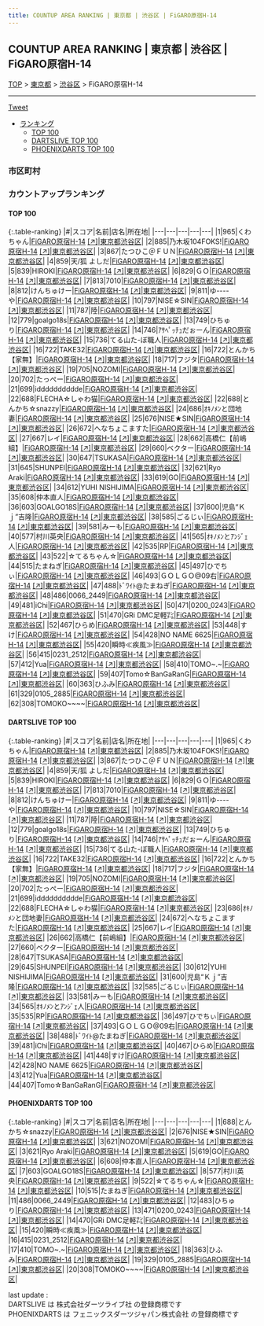 ```yaml
---
title: COUNTUP AREA RANKING | 東京都 | 渋谷区 | FiGARO原宿H-14
---
```

## COUNTUP AREA RANKING | 東京都 | 渋谷区 | FiGARO原宿H-14

[TOP](/darts/rank/) > [東京都](/darts/rank/東京都/) > [渋谷区](/darts/rank/東京都/渋谷区/) > FiGARO原宿H-14

___

<a href="https://twitter.com/share?ref_src=twsrc%5Etfw" data-text="COUNTUP AREA RANKING | 東京都渋谷区FiGARO原宿H-14" class="twitter-share-button" data-hashtags="DARTSLIVE,PHOENIXDARTS,darts,ダーツ" data-show-count="false">Tweet</a>

* [ランキング](#カウントアップランキング)
    * [TOP 100](#top-100)
    * [DARTSLIVE TOP 100](#dartslive-top-100)
    * [PHOENIXDARTS TOP 100](#phoenixdarts-top-100)

### 市区町村

<ul>

</ul>

### カウントアップランキング

#### TOP 100



{:.table-ranking}
|#|スコア|名前|店名|所在地|
|---|---|---|---|---|
|1|965|<span class="rank-name-dl">くわちゃん</span>|<a href="/darts/rank/shops/7b7c4f6a88a58c7e0d9b047a20a7ba1e.html">FiGARO原宿H-14</a> <a href="https://search.dartslive.com/jp/shop/7b7c4f6a88a58c7e0d9b047a20a7ba1e">[↗]</a>|<a href="/darts/rank/東京都/渋谷区">東京都渋谷区</a>|
|2|885|<span class="rank-name-dl">乃木坂104FOKS!</span>|<a href="/darts/rank/shops/7b7c4f6a88a58c7e0d9b047a20a7ba1e.html">FiGARO原宿H-14</a> <a href="https://search.dartslive.com/jp/shop/7b7c4f6a88a58c7e0d9b047a20a7ba1e">[↗]</a>|<a href="/darts/rank/東京都/渋谷区">東京都渋谷区</a>|
|3|867|<span class="rank-name-dl">たつひこ＠ＦＵＮ</span>|<a href="/darts/rank/shops/7b7c4f6a88a58c7e0d9b047a20a7ba1e.html">FiGARO原宿H-14</a> <a href="https://search.dartslive.com/jp/shop/7b7c4f6a88a58c7e0d9b047a20a7ba1e">[↗]</a>|<a href="/darts/rank/東京都/渋谷区">東京都渋谷区</a>|
|4|859|<span class="rank-name-dl">天/狐 よしだ</span>|<a href="/darts/rank/shops/7b7c4f6a88a58c7e0d9b047a20a7ba1e.html">FiGARO原宿H-14</a> <a href="https://search.dartslive.com/jp/shop/7b7c4f6a88a58c7e0d9b047a20a7ba1e">[↗]</a>|<a href="/darts/rank/東京都/渋谷区">東京都渋谷区</a>|
|5|839|<span class="rank-name-dl">HIROKI</span>|<a href="/darts/rank/shops/7b7c4f6a88a58c7e0d9b047a20a7ba1e.html">FiGARO原宿H-14</a> <a href="https://search.dartslive.com/jp/shop/7b7c4f6a88a58c7e0d9b047a20a7ba1e">[↗]</a>|<a href="/darts/rank/東京都/渋谷区">東京都渋谷区</a>|
|6|829|<span class="rank-name-dl">ＧＯ</span>|<a href="/darts/rank/shops/7b7c4f6a88a58c7e0d9b047a20a7ba1e.html">FiGARO原宿H-14</a> <a href="https://search.dartslive.com/jp/shop/7b7c4f6a88a58c7e0d9b047a20a7ba1e">[↗]</a>|<a href="/darts/rank/東京都/渋谷区">東京都渋谷区</a>|
|7|813|<span class="rank-name-dl">7010</span>|<a href="/darts/rank/shops/7b7c4f6a88a58c7e0d9b047a20a7ba1e.html">FiGARO原宿H-14</a> <a href="https://search.dartslive.com/jp/shop/7b7c4f6a88a58c7e0d9b047a20a7ba1e">[↗]</a>|<a href="/darts/rank/東京都/渋谷区">東京都渋谷区</a>|
|8|812|<span class="rank-name-dl">けんちゅけー</span>|<a href="/darts/rank/shops/7b7c4f6a88a58c7e0d9b047a20a7ba1e.html">FiGARO原宿H-14</a> <a href="https://search.dartslive.com/jp/shop/7b7c4f6a88a58c7e0d9b047a20a7ba1e">[↗]</a>|<a href="/darts/rank/東京都/渋谷区">東京都渋谷区</a>|
|9|811|<span class="rank-name-dl">ゆ----や</span>|<a href="/darts/rank/shops/7b7c4f6a88a58c7e0d9b047a20a7ba1e.html">FiGARO原宿H-14</a> <a href="https://search.dartslive.com/jp/shop/7b7c4f6a88a58c7e0d9b047a20a7ba1e">[↗]</a>|<a href="/darts/rank/東京都/渋谷区">東京都渋谷区</a>|
|10|797|<span class="rank-name-dl">NISE☆SIN</span>|<a href="/darts/rank/shops/7b7c4f6a88a58c7e0d9b047a20a7ba1e.html">FiGARO原宿H-14</a> <a href="https://search.dartslive.com/jp/shop/7b7c4f6a88a58c7e0d9b047a20a7ba1e">[↗]</a>|<a href="/darts/rank/東京都/渋谷区">東京都渋谷区</a>|
|11|787|<span class="rank-name-dl">陸</span>|<a href="/darts/rank/shops/7b7c4f6a88a58c7e0d9b047a20a7ba1e.html">FiGARO原宿H-14</a> <a href="https://search.dartslive.com/jp/shop/7b7c4f6a88a58c7e0d9b047a20a7ba1e">[↗]</a>|<a href="/darts/rank/東京都/渋谷区">東京都渋谷区</a>|
|12|779|<span class="rank-name-dl">goalgo18s</span>|<a href="/darts/rank/shops/7b7c4f6a88a58c7e0d9b047a20a7ba1e.html">FiGARO原宿H-14</a> <a href="https://search.dartslive.com/jp/shop/7b7c4f6a88a58c7e0d9b047a20a7ba1e">[↗]</a>|<a href="/darts/rank/東京都/渋谷区">東京都渋谷区</a>|
|13|749|<span class="rank-name-dl">ひちゅり</span>|<a href="/darts/rank/shops/7b7c4f6a88a58c7e0d9b047a20a7ba1e.html">FiGARO原宿H-14</a> <a href="https://search.dartslive.com/jp/shop/7b7c4f6a88a58c7e0d9b047a20a7ba1e">[↗]</a>|<a href="/darts/rank/東京都/渋谷区">東京都渋谷区</a>|
|14|746|<span class="rank-name-dl">ｱｻﾍﾟｯﾁｭだぉーん</span>|<a href="/darts/rank/shops/7b7c4f6a88a58c7e0d9b047a20a7ba1e.html">FiGARO原宿H-14</a> <a href="https://search.dartslive.com/jp/shop/7b7c4f6a88a58c7e0d9b047a20a7ba1e">[↗]</a>|<a href="/darts/rank/東京都/渋谷区">東京都渋谷区</a>|
|15|736|<span class="rank-name-dl">てる山た-ぼ職人</span>|<a href="/darts/rank/shops/7b7c4f6a88a58c7e0d9b047a20a7ba1e.html">FiGARO原宿H-14</a> <a href="https://search.dartslive.com/jp/shop/7b7c4f6a88a58c7e0d9b047a20a7ba1e">[↗]</a>|<a href="/darts/rank/東京都/渋谷区">東京都渋谷区</a>|
|16|722|<span class="rank-name-dl">TAKE32</span>|<a href="/darts/rank/shops/7b7c4f6a88a58c7e0d9b047a20a7ba1e.html">FiGARO原宿H-14</a> <a href="https://search.dartslive.com/jp/shop/7b7c4f6a88a58c7e0d9b047a20a7ba1e">[↗]</a>|<a href="/darts/rank/東京都/渋谷区">東京都渋谷区</a>|
|16|722|<span class="rank-name-dl">とんかち【家無】</span>|<a href="/darts/rank/shops/7b7c4f6a88a58c7e0d9b047a20a7ba1e.html">FiGARO原宿H-14</a> <a href="https://search.dartslive.com/jp/shop/7b7c4f6a88a58c7e0d9b047a20a7ba1e">[↗]</a>|<a href="/darts/rank/東京都/渋谷区">東京都渋谷区</a>|
|18|717|<span class="rank-name-dl">フジタ</span>|<a href="/darts/rank/shops/7b7c4f6a88a58c7e0d9b047a20a7ba1e.html">FiGARO原宿H-14</a> <a href="https://search.dartslive.com/jp/shop/7b7c4f6a88a58c7e0d9b047a20a7ba1e">[↗]</a>|<a href="/darts/rank/東京都/渋谷区">東京都渋谷区</a>|
|19|705|<span class="rank-name-dl">NOZOMI</span>|<a href="/darts/rank/shops/7b7c4f6a88a58c7e0d9b047a20a7ba1e.html">FiGARO原宿H-14</a> <a href="https://search.dartslive.com/jp/shop/7b7c4f6a88a58c7e0d9b047a20a7ba1e">[↗]</a>|<a href="/darts/rank/東京都/渋谷区">東京都渋谷区</a>|
|20|702|<span class="rank-name-dl">たっぺー</span>|<a href="/darts/rank/shops/7b7c4f6a88a58c7e0d9b047a20a7ba1e.html">FiGARO原宿H-14</a> <a href="https://search.dartslive.com/jp/shop/7b7c4f6a88a58c7e0d9b047a20a7ba1e">[↗]</a>|<a href="/darts/rank/東京都/渋谷区">東京都渋谷区</a>|
|21|699|<span class="rank-name-dl">idddddddddde</span>|<a href="/darts/rank/shops/7b7c4f6a88a58c7e0d9b047a20a7ba1e.html">FiGARO原宿H-14</a> <a href="https://search.dartslive.com/jp/shop/7b7c4f6a88a58c7e0d9b047a20a7ba1e">[↗]</a>|<a href="/darts/rank/東京都/渋谷区">東京都渋谷区</a>|
|22|688|<span class="rank-name-dl">FLECHA☆しゃわ猫</span>|<a href="/darts/rank/shops/7b7c4f6a88a58c7e0d9b047a20a7ba1e.html">FiGARO原宿H-14</a> <a href="https://search.dartslive.com/jp/shop/7b7c4f6a88a58c7e0d9b047a20a7ba1e">[↗]</a>|<a href="/darts/rank/東京都/渋谷区">東京都渋谷区</a>|
|22|688|<span class="rank-name-pd">とんかち☆snazzy</span>|<a href="/darts/rank/shops/59173.html">FiGARO原宿H-14</a> <a href="https://vs.phoenixdarts.com/jp/shop/shopDetailInfo/s_59173?s_seq=59173">[↗]</a>|<a href="/darts/rank/東京都/渋谷区">東京都渋谷区</a>|
|24|686|<span class="rank-name-dl">ｵｷﾉﾒﾝと団地妻</span>|<a href="/darts/rank/shops/7b7c4f6a88a58c7e0d9b047a20a7ba1e.html">FiGARO原宿H-14</a> <a href="https://search.dartslive.com/jp/shop/7b7c4f6a88a58c7e0d9b047a20a7ba1e">[↗]</a>|<a href="/darts/rank/東京都/渋谷区">東京都渋谷区</a>|
|25|676|<span class="rank-name-pd">NISE★SIN</span>|<a href="/darts/rank/shops/59173.html">FiGARO原宿H-14</a> <a href="https://vs.phoenixdarts.com/jp/shop/shopDetailInfo/s_59173?s_seq=59173">[↗]</a>|<a href="/darts/rank/東京都/渋谷区">東京都渋谷区</a>|
|26|672|<span class="rank-name-dl">へなちょこますた</span>|<a href="/darts/rank/shops/7b7c4f6a88a58c7e0d9b047a20a7ba1e.html">FiGARO原宿H-14</a> <a href="https://search.dartslive.com/jp/shop/7b7c4f6a88a58c7e0d9b047a20a7ba1e">[↗]</a>|<a href="/darts/rank/東京都/渋谷区">東京都渋谷区</a>|
|27|667|<span class="rank-name-dl">レイ</span>|<a href="/darts/rank/shops/7b7c4f6a88a58c7e0d9b047a20a7ba1e.html">FiGARO原宿H-14</a> <a href="https://search.dartslive.com/jp/shop/7b7c4f6a88a58c7e0d9b047a20a7ba1e">[↗]</a>|<a href="/darts/rank/東京都/渋谷区">東京都渋谷区</a>|
|28|662|<span class="rank-name-dl">高橋仁【前嶋組】</span>|<a href="/darts/rank/shops/7b7c4f6a88a58c7e0d9b047a20a7ba1e.html">FiGARO原宿H-14</a> <a href="https://search.dartslive.com/jp/shop/7b7c4f6a88a58c7e0d9b047a20a7ba1e">[↗]</a>|<a href="/darts/rank/東京都/渋谷区">東京都渋谷区</a>|
|29|660|<span class="rank-name-dl">ベクター</span>|<a href="/darts/rank/shops/7b7c4f6a88a58c7e0d9b047a20a7ba1e.html">FiGARO原宿H-14</a> <a href="https://search.dartslive.com/jp/shop/7b7c4f6a88a58c7e0d9b047a20a7ba1e">[↗]</a>|<a href="/darts/rank/東京都/渋谷区">東京都渋谷区</a>|
|30|647|<span class="rank-name-dl">TSUKASA</span>|<a href="/darts/rank/shops/7b7c4f6a88a58c7e0d9b047a20a7ba1e.html">FiGARO原宿H-14</a> <a href="https://search.dartslive.com/jp/shop/7b7c4f6a88a58c7e0d9b047a20a7ba1e">[↗]</a>|<a href="/darts/rank/東京都/渋谷区">東京都渋谷区</a>|
|31|645|<span class="rank-name-dl">SHUNPEI</span>|<a href="/darts/rank/shops/7b7c4f6a88a58c7e0d9b047a20a7ba1e.html">FiGARO原宿H-14</a> <a href="https://search.dartslive.com/jp/shop/7b7c4f6a88a58c7e0d9b047a20a7ba1e">[↗]</a>|<a href="/darts/rank/東京都/渋谷区">東京都渋谷区</a>|
|32|621|<span class="rank-name-pd">Ryo Araki</span>|<a href="/darts/rank/shops/59173.html">FiGARO原宿H-14</a> <a href="https://vs.phoenixdarts.com/jp/shop/shopDetailInfo/s_59173?s_seq=59173">[↗]</a>|<a href="/darts/rank/東京都/渋谷区">東京都渋谷区</a>|
|33|619|<span class="rank-name-pd">GO</span>|<a href="/darts/rank/shops/59173.html">FiGARO原宿H-14</a> <a href="https://vs.phoenixdarts.com/jp/shop/shopDetailInfo/s_59173?s_seq=59173">[↗]</a>|<a href="/darts/rank/東京都/渋谷区">東京都渋谷区</a>|
|34|612|<span class="rank-name-dl">YUHI NISHIJIMA</span>|<a href="/darts/rank/shops/7b7c4f6a88a58c7e0d9b047a20a7ba1e.html">FiGARO原宿H-14</a> <a href="https://search.dartslive.com/jp/shop/7b7c4f6a88a58c7e0d9b047a20a7ba1e">[↗]</a>|<a href="/darts/rank/東京都/渋谷区">東京都渋谷区</a>|
|35|608|<span class="rank-name-pd">仲本直人</span>|<a href="/darts/rank/shops/59173.html">FiGARO原宿H-14</a> <a href="https://vs.phoenixdarts.com/jp/shop/shopDetailInfo/s_59173?s_seq=59173">[↗]</a>|<a href="/darts/rank/東京都/渋谷区">東京都渋谷区</a>|
|36|603|<span class="rank-name-pd">GOALGO18S</span>|<a href="/darts/rank/shops/59173.html">FiGARO原宿H-14</a> <a href="https://vs.phoenixdarts.com/jp/shop/shopDetailInfo/s_59173?s_seq=59173">[↗]</a>|<a href="/darts/rank/東京都/渋谷区">東京都渋谷区</a>|
|37|600|<span class="rank-name-dl">児島“Ｋｊ”吉隆</span>|<a href="/darts/rank/shops/7b7c4f6a88a58c7e0d9b047a20a7ba1e.html">FiGARO原宿H-14</a> <a href="https://search.dartslive.com/jp/shop/7b7c4f6a88a58c7e0d9b047a20a7ba1e">[↗]</a>|<a href="/darts/rank/東京都/渋谷区">東京都渋谷区</a>|
|38|585|<span class="rank-name-dl">ごるじぃ</span>|<a href="/darts/rank/shops/7b7c4f6a88a58c7e0d9b047a20a7ba1e.html">FiGARO原宿H-14</a> <a href="https://search.dartslive.com/jp/shop/7b7c4f6a88a58c7e0d9b047a20a7ba1e">[↗]</a>|<a href="/darts/rank/東京都/渋谷区">東京都渋谷区</a>|
|39|581|<span class="rank-name-dl">みーも</span>|<a href="/darts/rank/shops/7b7c4f6a88a58c7e0d9b047a20a7ba1e.html">FiGARO原宿H-14</a> <a href="https://search.dartslive.com/jp/shop/7b7c4f6a88a58c7e0d9b047a20a7ba1e">[↗]</a>|<a href="/darts/rank/東京都/渋谷区">東京都渋谷区</a>|
|40|577|<span class="rank-name-pd">村川英央</span>|<a href="/darts/rank/shops/59173.html">FiGARO原宿H-14</a> <a href="https://vs.phoenixdarts.com/jp/shop/shopDetailInfo/s_59173?s_seq=59173">[↗]</a>|<a href="/darts/rank/東京都/渋谷区">東京都渋谷区</a>|
|41|565|<span class="rank-name-dl">ｵｷﾉﾒﾝとｱﾝｼﾞｪ人</span>|<a href="/darts/rank/shops/7b7c4f6a88a58c7e0d9b047a20a7ba1e.html">FiGARO原宿H-14</a> <a href="https://search.dartslive.com/jp/shop/7b7c4f6a88a58c7e0d9b047a20a7ba1e">[↗]</a>|<a href="/darts/rank/東京都/渋谷区">東京都渋谷区</a>|
|42|535|<span class="rank-name-dl">RP</span>|<a href="/darts/rank/shops/7b7c4f6a88a58c7e0d9b047a20a7ba1e.html">FiGARO原宿H-14</a> <a href="https://search.dartslive.com/jp/shop/7b7c4f6a88a58c7e0d9b047a20a7ba1e">[↗]</a>|<a href="/darts/rank/東京都/渋谷区">東京都渋谷区</a>|
|43|522|<span class="rank-name-pd">☆てるちゃん☆</span>|<a href="/darts/rank/shops/59173.html">FiGARO原宿H-14</a> <a href="https://vs.phoenixdarts.com/jp/shop/shopDetailInfo/s_59173?s_seq=59173">[↗]</a>|<a href="/darts/rank/東京都/渋谷区">東京都渋谷区</a>|
|44|515|<span class="rank-name-pd">たまねぎ</span>|<a href="/darts/rank/shops/59173.html">FiGARO原宿H-14</a> <a href="https://vs.phoenixdarts.com/jp/shop/shopDetailInfo/s_59173?s_seq=59173">[↗]</a>|<a href="/darts/rank/東京都/渋谷区">東京都渋谷区</a>|
|45|497|<span class="rank-name-dl">ひでちぃ</span>|<a href="/darts/rank/shops/7b7c4f6a88a58c7e0d9b047a20a7ba1e.html">FiGARO原宿H-14</a> <a href="https://search.dartslive.com/jp/shop/7b7c4f6a88a58c7e0d9b047a20a7ba1e">[↗]</a>|<a href="/darts/rank/東京都/渋谷区">東京都渋谷区</a>|
|46|493|<span class="rank-name-dl">ＧＯＬＧＯ@09右</span>|<a href="/darts/rank/shops/7b7c4f6a88a58c7e0d9b047a20a7ba1e.html">FiGARO原宿H-14</a> <a href="https://search.dartslive.com/jp/shop/7b7c4f6a88a58c7e0d9b047a20a7ba1e">[↗]</a>|<a href="/darts/rank/東京都/渋谷区">東京都渋谷区</a>|
|47|488|<span class="rank-name-dl">ﾄﾞﾜｲﾄ@たまねぎ</span>|<a href="/darts/rank/shops/7b7c4f6a88a58c7e0d9b047a20a7ba1e.html">FiGARO原宿H-14</a> <a href="https://search.dartslive.com/jp/shop/7b7c4f6a88a58c7e0d9b047a20a7ba1e">[↗]</a>|<a href="/darts/rank/東京都/渋谷区">東京都渋谷区</a>|
|48|486|<span class="rank-name-pd">0066_2449</span>|<a href="/darts/rank/shops/59173.html">FiGARO原宿H-14</a> <a href="https://vs.phoenixdarts.com/jp/shop/shopDetailInfo/s_59173?s_seq=59173">[↗]</a>|<a href="/darts/rank/東京都/渋谷区">東京都渋谷区</a>|
|49|481|<span class="rank-name-dl">iChi</span>|<a href="/darts/rank/shops/7b7c4f6a88a58c7e0d9b047a20a7ba1e.html">FiGARO原宿H-14</a> <a href="https://search.dartslive.com/jp/shop/7b7c4f6a88a58c7e0d9b047a20a7ba1e">[↗]</a>|<a href="/darts/rank/東京都/渋谷区">東京都渋谷区</a>|
|50|471|<span class="rank-name-pd">0200_0243</span>|<a href="/darts/rank/shops/59173.html">FiGARO原宿H-14</a> <a href="https://vs.phoenixdarts.com/jp/shop/shopDetailInfo/s_59173?s_seq=59173">[↗]</a>|<a href="/darts/rank/東京都/渋谷区">東京都渋谷区</a>|
|51|470|<span class="rank-name-pd">GRi DMC足軽㌠</span>|<a href="/darts/rank/shops/59173.html">FiGARO原宿H-14</a> <a href="https://vs.phoenixdarts.com/jp/shop/shopDetailInfo/s_59173?s_seq=59173">[↗]</a>|<a href="/darts/rank/東京都/渋谷区">東京都渋谷区</a>|
|52|467|<span class="rank-name-dl">ひらめ</span>|<a href="/darts/rank/shops/7b7c4f6a88a58c7e0d9b047a20a7ba1e.html">FiGARO原宿H-14</a> <a href="https://search.dartslive.com/jp/shop/7b7c4f6a88a58c7e0d9b047a20a7ba1e">[↗]</a>|<a href="/darts/rank/東京都/渋谷区">東京都渋谷区</a>|
|53|448|<span class="rank-name-dl">すけ</span>|<a href="/darts/rank/shops/7b7c4f6a88a58c7e0d9b047a20a7ba1e.html">FiGARO原宿H-14</a> <a href="https://search.dartslive.com/jp/shop/7b7c4f6a88a58c7e0d9b047a20a7ba1e">[↗]</a>|<a href="/darts/rank/東京都/渋谷区">東京都渋谷区</a>|
|54|428|<span class="rank-name-dl">NO NAME 6625</span>|<a href="/darts/rank/shops/7b7c4f6a88a58c7e0d9b047a20a7ba1e.html">FiGARO原宿H-14</a> <a href="https://search.dartslive.com/jp/shop/7b7c4f6a88a58c7e0d9b047a20a7ba1e">[↗]</a>|<a href="/darts/rank/東京都/渋谷区">東京都渋谷区</a>|
|55|420|<span class="rank-name-pd">瞬時≪疾風≫</span>|<a href="/darts/rank/shops/59173.html">FiGARO原宿H-14</a> <a href="https://vs.phoenixdarts.com/jp/shop/shopDetailInfo/s_59173?s_seq=59173">[↗]</a>|<a href="/darts/rank/東京都/渋谷区">東京都渋谷区</a>|
|56|415|<span class="rank-name-pd">0231_2512</span>|<a href="/darts/rank/shops/59173.html">FiGARO原宿H-14</a> <a href="https://vs.phoenixdarts.com/jp/shop/shopDetailInfo/s_59173?s_seq=59173">[↗]</a>|<a href="/darts/rank/東京都/渋谷区">東京都渋谷区</a>|
|57|412|<span class="rank-name-dl">Yua</span>|<a href="/darts/rank/shops/7b7c4f6a88a58c7e0d9b047a20a7ba1e.html">FiGARO原宿H-14</a> <a href="https://search.dartslive.com/jp/shop/7b7c4f6a88a58c7e0d9b047a20a7ba1e">[↗]</a>|<a href="/darts/rank/東京都/渋谷区">東京都渋谷区</a>|
|58|410|<span class="rank-name-pd">TOMO~.~</span>|<a href="/darts/rank/shops/59173.html">FiGARO原宿H-14</a> <a href="https://vs.phoenixdarts.com/jp/shop/shopDetailInfo/s_59173?s_seq=59173">[↗]</a>|<a href="/darts/rank/東京都/渋谷区">東京都渋谷区</a>|
|59|407|<span class="rank-name-dl">Tomo☆BanGaRanG</span>|<a href="/darts/rank/shops/7b7c4f6a88a58c7e0d9b047a20a7ba1e.html">FiGARO原宿H-14</a> <a href="https://search.dartslive.com/jp/shop/7b7c4f6a88a58c7e0d9b047a20a7ba1e">[↗]</a>|<a href="/darts/rank/東京都/渋谷区">東京都渋谷区</a>|
|60|363|<span class="rank-name-pd">ひふみ</span>|<a href="/darts/rank/shops/59173.html">FiGARO原宿H-14</a> <a href="https://vs.phoenixdarts.com/jp/shop/shopDetailInfo/s_59173?s_seq=59173">[↗]</a>|<a href="/darts/rank/東京都/渋谷区">東京都渋谷区</a>|
|61|329|<span class="rank-name-pd">0105_2885</span>|<a href="/darts/rank/shops/59173.html">FiGARO原宿H-14</a> <a href="https://vs.phoenixdarts.com/jp/shop/shopDetailInfo/s_59173?s_seq=59173">[↗]</a>|<a href="/darts/rank/東京都/渋谷区">東京都渋谷区</a>|
|62|308|<span class="rank-name-pd">TOMOKO~~~~</span>|<a href="/darts/rank/shops/59173.html">FiGARO原宿H-14</a> <a href="https://vs.phoenixdarts.com/jp/shop/shopDetailInfo/s_59173?s_seq=59173">[↗]</a>|<a href="/darts/rank/東京都/渋谷区">東京都渋谷区</a>|


#### DARTSLIVE TOP 100



{:.table-ranking}
|#|スコア|名前|店名|所在地|
|---|---|---|---|---|
|1|965|<span class="rank-name-dl">くわちゃん</span>|<a href="/darts/rank/shops/7b7c4f6a88a58c7e0d9b047a20a7ba1e.html">FiGARO原宿H-14</a> <a href="https://search.dartslive.com/jp/shop/7b7c4f6a88a58c7e0d9b047a20a7ba1e">[↗]</a>|<a href="/darts/rank/東京都/渋谷区">東京都渋谷区</a>|
|2|885|<span class="rank-name-dl">乃木坂104FOKS!</span>|<a href="/darts/rank/shops/7b7c4f6a88a58c7e0d9b047a20a7ba1e.html">FiGARO原宿H-14</a> <a href="https://search.dartslive.com/jp/shop/7b7c4f6a88a58c7e0d9b047a20a7ba1e">[↗]</a>|<a href="/darts/rank/東京都/渋谷区">東京都渋谷区</a>|
|3|867|<span class="rank-name-dl">たつひこ＠ＦＵＮ</span>|<a href="/darts/rank/shops/7b7c4f6a88a58c7e0d9b047a20a7ba1e.html">FiGARO原宿H-14</a> <a href="https://search.dartslive.com/jp/shop/7b7c4f6a88a58c7e0d9b047a20a7ba1e">[↗]</a>|<a href="/darts/rank/東京都/渋谷区">東京都渋谷区</a>|
|4|859|<span class="rank-name-dl">天/狐 よしだ</span>|<a href="/darts/rank/shops/7b7c4f6a88a58c7e0d9b047a20a7ba1e.html">FiGARO原宿H-14</a> <a href="https://search.dartslive.com/jp/shop/7b7c4f6a88a58c7e0d9b047a20a7ba1e">[↗]</a>|<a href="/darts/rank/東京都/渋谷区">東京都渋谷区</a>|
|5|839|<span class="rank-name-dl">HIROKI</span>|<a href="/darts/rank/shops/7b7c4f6a88a58c7e0d9b047a20a7ba1e.html">FiGARO原宿H-14</a> <a href="https://search.dartslive.com/jp/shop/7b7c4f6a88a58c7e0d9b047a20a7ba1e">[↗]</a>|<a href="/darts/rank/東京都/渋谷区">東京都渋谷区</a>|
|6|829|<span class="rank-name-dl">ＧＯ</span>|<a href="/darts/rank/shops/7b7c4f6a88a58c7e0d9b047a20a7ba1e.html">FiGARO原宿H-14</a> <a href="https://search.dartslive.com/jp/shop/7b7c4f6a88a58c7e0d9b047a20a7ba1e">[↗]</a>|<a href="/darts/rank/東京都/渋谷区">東京都渋谷区</a>|
|7|813|<span class="rank-name-dl">7010</span>|<a href="/darts/rank/shops/7b7c4f6a88a58c7e0d9b047a20a7ba1e.html">FiGARO原宿H-14</a> <a href="https://search.dartslive.com/jp/shop/7b7c4f6a88a58c7e0d9b047a20a7ba1e">[↗]</a>|<a href="/darts/rank/東京都/渋谷区">東京都渋谷区</a>|
|8|812|<span class="rank-name-dl">けんちゅけー</span>|<a href="/darts/rank/shops/7b7c4f6a88a58c7e0d9b047a20a7ba1e.html">FiGARO原宿H-14</a> <a href="https://search.dartslive.com/jp/shop/7b7c4f6a88a58c7e0d9b047a20a7ba1e">[↗]</a>|<a href="/darts/rank/東京都/渋谷区">東京都渋谷区</a>|
|9|811|<span class="rank-name-dl">ゆ----や</span>|<a href="/darts/rank/shops/7b7c4f6a88a58c7e0d9b047a20a7ba1e.html">FiGARO原宿H-14</a> <a href="https://search.dartslive.com/jp/shop/7b7c4f6a88a58c7e0d9b047a20a7ba1e">[↗]</a>|<a href="/darts/rank/東京都/渋谷区">東京都渋谷区</a>|
|10|797|<span class="rank-name-dl">NISE☆SIN</span>|<a href="/darts/rank/shops/7b7c4f6a88a58c7e0d9b047a20a7ba1e.html">FiGARO原宿H-14</a> <a href="https://search.dartslive.com/jp/shop/7b7c4f6a88a58c7e0d9b047a20a7ba1e">[↗]</a>|<a href="/darts/rank/東京都/渋谷区">東京都渋谷区</a>|
|11|787|<span class="rank-name-dl">陸</span>|<a href="/darts/rank/shops/7b7c4f6a88a58c7e0d9b047a20a7ba1e.html">FiGARO原宿H-14</a> <a href="https://search.dartslive.com/jp/shop/7b7c4f6a88a58c7e0d9b047a20a7ba1e">[↗]</a>|<a href="/darts/rank/東京都/渋谷区">東京都渋谷区</a>|
|12|779|<span class="rank-name-dl">goalgo18s</span>|<a href="/darts/rank/shops/7b7c4f6a88a58c7e0d9b047a20a7ba1e.html">FiGARO原宿H-14</a> <a href="https://search.dartslive.com/jp/shop/7b7c4f6a88a58c7e0d9b047a20a7ba1e">[↗]</a>|<a href="/darts/rank/東京都/渋谷区">東京都渋谷区</a>|
|13|749|<span class="rank-name-dl">ひちゅり</span>|<a href="/darts/rank/shops/7b7c4f6a88a58c7e0d9b047a20a7ba1e.html">FiGARO原宿H-14</a> <a href="https://search.dartslive.com/jp/shop/7b7c4f6a88a58c7e0d9b047a20a7ba1e">[↗]</a>|<a href="/darts/rank/東京都/渋谷区">東京都渋谷区</a>|
|14|746|<span class="rank-name-dl">ｱｻﾍﾟｯﾁｭだぉーん</span>|<a href="/darts/rank/shops/7b7c4f6a88a58c7e0d9b047a20a7ba1e.html">FiGARO原宿H-14</a> <a href="https://search.dartslive.com/jp/shop/7b7c4f6a88a58c7e0d9b047a20a7ba1e">[↗]</a>|<a href="/darts/rank/東京都/渋谷区">東京都渋谷区</a>|
|15|736|<span class="rank-name-dl">てる山た-ぼ職人</span>|<a href="/darts/rank/shops/7b7c4f6a88a58c7e0d9b047a20a7ba1e.html">FiGARO原宿H-14</a> <a href="https://search.dartslive.com/jp/shop/7b7c4f6a88a58c7e0d9b047a20a7ba1e">[↗]</a>|<a href="/darts/rank/東京都/渋谷区">東京都渋谷区</a>|
|16|722|<span class="rank-name-dl">TAKE32</span>|<a href="/darts/rank/shops/7b7c4f6a88a58c7e0d9b047a20a7ba1e.html">FiGARO原宿H-14</a> <a href="https://search.dartslive.com/jp/shop/7b7c4f6a88a58c7e0d9b047a20a7ba1e">[↗]</a>|<a href="/darts/rank/東京都/渋谷区">東京都渋谷区</a>|
|16|722|<span class="rank-name-dl">とんかち【家無】</span>|<a href="/darts/rank/shops/7b7c4f6a88a58c7e0d9b047a20a7ba1e.html">FiGARO原宿H-14</a> <a href="https://search.dartslive.com/jp/shop/7b7c4f6a88a58c7e0d9b047a20a7ba1e">[↗]</a>|<a href="/darts/rank/東京都/渋谷区">東京都渋谷区</a>|
|18|717|<span class="rank-name-dl">フジタ</span>|<a href="/darts/rank/shops/7b7c4f6a88a58c7e0d9b047a20a7ba1e.html">FiGARO原宿H-14</a> <a href="https://search.dartslive.com/jp/shop/7b7c4f6a88a58c7e0d9b047a20a7ba1e">[↗]</a>|<a href="/darts/rank/東京都/渋谷区">東京都渋谷区</a>|
|19|705|<span class="rank-name-dl">NOZOMI</span>|<a href="/darts/rank/shops/7b7c4f6a88a58c7e0d9b047a20a7ba1e.html">FiGARO原宿H-14</a> <a href="https://search.dartslive.com/jp/shop/7b7c4f6a88a58c7e0d9b047a20a7ba1e">[↗]</a>|<a href="/darts/rank/東京都/渋谷区">東京都渋谷区</a>|
|20|702|<span class="rank-name-dl">たっぺー</span>|<a href="/darts/rank/shops/7b7c4f6a88a58c7e0d9b047a20a7ba1e.html">FiGARO原宿H-14</a> <a href="https://search.dartslive.com/jp/shop/7b7c4f6a88a58c7e0d9b047a20a7ba1e">[↗]</a>|<a href="/darts/rank/東京都/渋谷区">東京都渋谷区</a>|
|21|699|<span class="rank-name-dl">idddddddddde</span>|<a href="/darts/rank/shops/7b7c4f6a88a58c7e0d9b047a20a7ba1e.html">FiGARO原宿H-14</a> <a href="https://search.dartslive.com/jp/shop/7b7c4f6a88a58c7e0d9b047a20a7ba1e">[↗]</a>|<a href="/darts/rank/東京都/渋谷区">東京都渋谷区</a>|
|22|688|<span class="rank-name-dl">FLECHA☆しゃわ猫</span>|<a href="/darts/rank/shops/7b7c4f6a88a58c7e0d9b047a20a7ba1e.html">FiGARO原宿H-14</a> <a href="https://search.dartslive.com/jp/shop/7b7c4f6a88a58c7e0d9b047a20a7ba1e">[↗]</a>|<a href="/darts/rank/東京都/渋谷区">東京都渋谷区</a>|
|23|686|<span class="rank-name-dl">ｵｷﾉﾒﾝと団地妻</span>|<a href="/darts/rank/shops/7b7c4f6a88a58c7e0d9b047a20a7ba1e.html">FiGARO原宿H-14</a> <a href="https://search.dartslive.com/jp/shop/7b7c4f6a88a58c7e0d9b047a20a7ba1e">[↗]</a>|<a href="/darts/rank/東京都/渋谷区">東京都渋谷区</a>|
|24|672|<span class="rank-name-dl">へなちょこますた</span>|<a href="/darts/rank/shops/7b7c4f6a88a58c7e0d9b047a20a7ba1e.html">FiGARO原宿H-14</a> <a href="https://search.dartslive.com/jp/shop/7b7c4f6a88a58c7e0d9b047a20a7ba1e">[↗]</a>|<a href="/darts/rank/東京都/渋谷区">東京都渋谷区</a>|
|25|667|<span class="rank-name-dl">レイ</span>|<a href="/darts/rank/shops/7b7c4f6a88a58c7e0d9b047a20a7ba1e.html">FiGARO原宿H-14</a> <a href="https://search.dartslive.com/jp/shop/7b7c4f6a88a58c7e0d9b047a20a7ba1e">[↗]</a>|<a href="/darts/rank/東京都/渋谷区">東京都渋谷区</a>|
|26|662|<span class="rank-name-dl">高橋仁【前嶋組】</span>|<a href="/darts/rank/shops/7b7c4f6a88a58c7e0d9b047a20a7ba1e.html">FiGARO原宿H-14</a> <a href="https://search.dartslive.com/jp/shop/7b7c4f6a88a58c7e0d9b047a20a7ba1e">[↗]</a>|<a href="/darts/rank/東京都/渋谷区">東京都渋谷区</a>|
|27|660|<span class="rank-name-dl">ベクター</span>|<a href="/darts/rank/shops/7b7c4f6a88a58c7e0d9b047a20a7ba1e.html">FiGARO原宿H-14</a> <a href="https://search.dartslive.com/jp/shop/7b7c4f6a88a58c7e0d9b047a20a7ba1e">[↗]</a>|<a href="/darts/rank/東京都/渋谷区">東京都渋谷区</a>|
|28|647|<span class="rank-name-dl">TSUKASA</span>|<a href="/darts/rank/shops/7b7c4f6a88a58c7e0d9b047a20a7ba1e.html">FiGARO原宿H-14</a> <a href="https://search.dartslive.com/jp/shop/7b7c4f6a88a58c7e0d9b047a20a7ba1e">[↗]</a>|<a href="/darts/rank/東京都/渋谷区">東京都渋谷区</a>|
|29|645|<span class="rank-name-dl">SHUNPEI</span>|<a href="/darts/rank/shops/7b7c4f6a88a58c7e0d9b047a20a7ba1e.html">FiGARO原宿H-14</a> <a href="https://search.dartslive.com/jp/shop/7b7c4f6a88a58c7e0d9b047a20a7ba1e">[↗]</a>|<a href="/darts/rank/東京都/渋谷区">東京都渋谷区</a>|
|30|612|<span class="rank-name-dl">YUHI NISHIJIMA</span>|<a href="/darts/rank/shops/7b7c4f6a88a58c7e0d9b047a20a7ba1e.html">FiGARO原宿H-14</a> <a href="https://search.dartslive.com/jp/shop/7b7c4f6a88a58c7e0d9b047a20a7ba1e">[↗]</a>|<a href="/darts/rank/東京都/渋谷区">東京都渋谷区</a>|
|31|600|<span class="rank-name-dl">児島“Ｋｊ”吉隆</span>|<a href="/darts/rank/shops/7b7c4f6a88a58c7e0d9b047a20a7ba1e.html">FiGARO原宿H-14</a> <a href="https://search.dartslive.com/jp/shop/7b7c4f6a88a58c7e0d9b047a20a7ba1e">[↗]</a>|<a href="/darts/rank/東京都/渋谷区">東京都渋谷区</a>|
|32|585|<span class="rank-name-dl">ごるじぃ</span>|<a href="/darts/rank/shops/7b7c4f6a88a58c7e0d9b047a20a7ba1e.html">FiGARO原宿H-14</a> <a href="https://search.dartslive.com/jp/shop/7b7c4f6a88a58c7e0d9b047a20a7ba1e">[↗]</a>|<a href="/darts/rank/東京都/渋谷区">東京都渋谷区</a>|
|33|581|<span class="rank-name-dl">みーも</span>|<a href="/darts/rank/shops/7b7c4f6a88a58c7e0d9b047a20a7ba1e.html">FiGARO原宿H-14</a> <a href="https://search.dartslive.com/jp/shop/7b7c4f6a88a58c7e0d9b047a20a7ba1e">[↗]</a>|<a href="/darts/rank/東京都/渋谷区">東京都渋谷区</a>|
|34|565|<span class="rank-name-dl">ｵｷﾉﾒﾝとｱﾝｼﾞｪ人</span>|<a href="/darts/rank/shops/7b7c4f6a88a58c7e0d9b047a20a7ba1e.html">FiGARO原宿H-14</a> <a href="https://search.dartslive.com/jp/shop/7b7c4f6a88a58c7e0d9b047a20a7ba1e">[↗]</a>|<a href="/darts/rank/東京都/渋谷区">東京都渋谷区</a>|
|35|535|<span class="rank-name-dl">RP</span>|<a href="/darts/rank/shops/7b7c4f6a88a58c7e0d9b047a20a7ba1e.html">FiGARO原宿H-14</a> <a href="https://search.dartslive.com/jp/shop/7b7c4f6a88a58c7e0d9b047a20a7ba1e">[↗]</a>|<a href="/darts/rank/東京都/渋谷区">東京都渋谷区</a>|
|36|497|<span class="rank-name-dl">ひでちぃ</span>|<a href="/darts/rank/shops/7b7c4f6a88a58c7e0d9b047a20a7ba1e.html">FiGARO原宿H-14</a> <a href="https://search.dartslive.com/jp/shop/7b7c4f6a88a58c7e0d9b047a20a7ba1e">[↗]</a>|<a href="/darts/rank/東京都/渋谷区">東京都渋谷区</a>|
|37|493|<span class="rank-name-dl">ＧＯＬＧＯ@09右</span>|<a href="/darts/rank/shops/7b7c4f6a88a58c7e0d9b047a20a7ba1e.html">FiGARO原宿H-14</a> <a href="https://search.dartslive.com/jp/shop/7b7c4f6a88a58c7e0d9b047a20a7ba1e">[↗]</a>|<a href="/darts/rank/東京都/渋谷区">東京都渋谷区</a>|
|38|488|<span class="rank-name-dl">ﾄﾞﾜｲﾄ@たまねぎ</span>|<a href="/darts/rank/shops/7b7c4f6a88a58c7e0d9b047a20a7ba1e.html">FiGARO原宿H-14</a> <a href="https://search.dartslive.com/jp/shop/7b7c4f6a88a58c7e0d9b047a20a7ba1e">[↗]</a>|<a href="/darts/rank/東京都/渋谷区">東京都渋谷区</a>|
|39|481|<span class="rank-name-dl">iChi</span>|<a href="/darts/rank/shops/7b7c4f6a88a58c7e0d9b047a20a7ba1e.html">FiGARO原宿H-14</a> <a href="https://search.dartslive.com/jp/shop/7b7c4f6a88a58c7e0d9b047a20a7ba1e">[↗]</a>|<a href="/darts/rank/東京都/渋谷区">東京都渋谷区</a>|
|40|467|<span class="rank-name-dl">ひらめ</span>|<a href="/darts/rank/shops/7b7c4f6a88a58c7e0d9b047a20a7ba1e.html">FiGARO原宿H-14</a> <a href="https://search.dartslive.com/jp/shop/7b7c4f6a88a58c7e0d9b047a20a7ba1e">[↗]</a>|<a href="/darts/rank/東京都/渋谷区">東京都渋谷区</a>|
|41|448|<span class="rank-name-dl">すけ</span>|<a href="/darts/rank/shops/7b7c4f6a88a58c7e0d9b047a20a7ba1e.html">FiGARO原宿H-14</a> <a href="https://search.dartslive.com/jp/shop/7b7c4f6a88a58c7e0d9b047a20a7ba1e">[↗]</a>|<a href="/darts/rank/東京都/渋谷区">東京都渋谷区</a>|
|42|428|<span class="rank-name-dl">NO NAME 6625</span>|<a href="/darts/rank/shops/7b7c4f6a88a58c7e0d9b047a20a7ba1e.html">FiGARO原宿H-14</a> <a href="https://search.dartslive.com/jp/shop/7b7c4f6a88a58c7e0d9b047a20a7ba1e">[↗]</a>|<a href="/darts/rank/東京都/渋谷区">東京都渋谷区</a>|
|43|412|<span class="rank-name-dl">Yua</span>|<a href="/darts/rank/shops/7b7c4f6a88a58c7e0d9b047a20a7ba1e.html">FiGARO原宿H-14</a> <a href="https://search.dartslive.com/jp/shop/7b7c4f6a88a58c7e0d9b047a20a7ba1e">[↗]</a>|<a href="/darts/rank/東京都/渋谷区">東京都渋谷区</a>|
|44|407|<span class="rank-name-dl">Tomo☆BanGaRanG</span>|<a href="/darts/rank/shops/7b7c4f6a88a58c7e0d9b047a20a7ba1e.html">FiGARO原宿H-14</a> <a href="https://search.dartslive.com/jp/shop/7b7c4f6a88a58c7e0d9b047a20a7ba1e">[↗]</a>|<a href="/darts/rank/東京都/渋谷区">東京都渋谷区</a>|


#### PHOENIXDARTS TOP 100



{:.table-ranking}
|#|スコア|名前|店名|所在地|
|---|---|---|---|---|
|1|688|<span class="rank-name-pd">とんかち☆snazzy</span>|<a href="/darts/rank/shops/59173.html">FiGARO原宿H-14</a> <a href="https://vs.phoenixdarts.com/jp/shop/shopDetailInfo/s_59173?s_seq=59173">[↗]</a>|<a href="/darts/rank/東京都/渋谷区">東京都渋谷区</a>|
|2|676|<span class="rank-name-pd">NISE★SIN</span>|<a href="/darts/rank/shops/59173.html">FiGARO原宿H-14</a> <a href="https://vs.phoenixdarts.com/jp/shop/shopDetailInfo/s_59173?s_seq=59173">[↗]</a>|<a href="/darts/rank/東京都/渋谷区">東京都渋谷区</a>|
|3|621|<span class="rank-name-pd">NOZOMI</span>|<a href="/darts/rank/shops/59173.html">FiGARO原宿H-14</a> <a href="https://vs.phoenixdarts.com/jp/shop/shopDetailInfo/s_59173?s_seq=59173">[↗]</a>|<a href="/darts/rank/東京都/渋谷区">東京都渋谷区</a>|
|3|621|<span class="rank-name-pd">Ryo Araki</span>|<a href="/darts/rank/shops/59173.html">FiGARO原宿H-14</a> <a href="https://vs.phoenixdarts.com/jp/shop/shopDetailInfo/s_59173?s_seq=59173">[↗]</a>|<a href="/darts/rank/東京都/渋谷区">東京都渋谷区</a>|
|5|619|<span class="rank-name-pd">GO</span>|<a href="/darts/rank/shops/59173.html">FiGARO原宿H-14</a> <a href="https://vs.phoenixdarts.com/jp/shop/shopDetailInfo/s_59173?s_seq=59173">[↗]</a>|<a href="/darts/rank/東京都/渋谷区">東京都渋谷区</a>|
|6|608|<span class="rank-name-pd">仲本直人</span>|<a href="/darts/rank/shops/59173.html">FiGARO原宿H-14</a> <a href="https://vs.phoenixdarts.com/jp/shop/shopDetailInfo/s_59173?s_seq=59173">[↗]</a>|<a href="/darts/rank/東京都/渋谷区">東京都渋谷区</a>|
|7|603|<span class="rank-name-pd">GOALGO18S</span>|<a href="/darts/rank/shops/59173.html">FiGARO原宿H-14</a> <a href="https://vs.phoenixdarts.com/jp/shop/shopDetailInfo/s_59173?s_seq=59173">[↗]</a>|<a href="/darts/rank/東京都/渋谷区">東京都渋谷区</a>|
|8|577|<span class="rank-name-pd">村川英央</span>|<a href="/darts/rank/shops/59173.html">FiGARO原宿H-14</a> <a href="https://vs.phoenixdarts.com/jp/shop/shopDetailInfo/s_59173?s_seq=59173">[↗]</a>|<a href="/darts/rank/東京都/渋谷区">東京都渋谷区</a>|
|9|522|<span class="rank-name-pd">☆てるちゃん☆</span>|<a href="/darts/rank/shops/59173.html">FiGARO原宿H-14</a> <a href="https://vs.phoenixdarts.com/jp/shop/shopDetailInfo/s_59173?s_seq=59173">[↗]</a>|<a href="/darts/rank/東京都/渋谷区">東京都渋谷区</a>|
|10|515|<span class="rank-name-pd">たまねぎ</span>|<a href="/darts/rank/shops/59173.html">FiGARO原宿H-14</a> <a href="https://vs.phoenixdarts.com/jp/shop/shopDetailInfo/s_59173?s_seq=59173">[↗]</a>|<a href="/darts/rank/東京都/渋谷区">東京都渋谷区</a>|
|11|486|<span class="rank-name-pd">0066_2449</span>|<a href="/darts/rank/shops/59173.html">FiGARO原宿H-14</a> <a href="https://vs.phoenixdarts.com/jp/shop/shopDetailInfo/s_59173?s_seq=59173">[↗]</a>|<a href="/darts/rank/東京都/渋谷区">東京都渋谷区</a>|
|12|483|<span class="rank-name-pd">ひちゅり</span>|<a href="/darts/rank/shops/59173.html">FiGARO原宿H-14</a> <a href="https://vs.phoenixdarts.com/jp/shop/shopDetailInfo/s_59173?s_seq=59173">[↗]</a>|<a href="/darts/rank/東京都/渋谷区">東京都渋谷区</a>|
|13|471|<span class="rank-name-pd">0200_0243</span>|<a href="/darts/rank/shops/59173.html">FiGARO原宿H-14</a> <a href="https://vs.phoenixdarts.com/jp/shop/shopDetailInfo/s_59173?s_seq=59173">[↗]</a>|<a href="/darts/rank/東京都/渋谷区">東京都渋谷区</a>|
|14|470|<span class="rank-name-pd">GRi DMC足軽㌠</span>|<a href="/darts/rank/shops/59173.html">FiGARO原宿H-14</a> <a href="https://vs.phoenixdarts.com/jp/shop/shopDetailInfo/s_59173?s_seq=59173">[↗]</a>|<a href="/darts/rank/東京都/渋谷区">東京都渋谷区</a>|
|15|420|<span class="rank-name-pd">瞬時≪疾風≫</span>|<a href="/darts/rank/shops/59173.html">FiGARO原宿H-14</a> <a href="https://vs.phoenixdarts.com/jp/shop/shopDetailInfo/s_59173?s_seq=59173">[↗]</a>|<a href="/darts/rank/東京都/渋谷区">東京都渋谷区</a>|
|16|415|<span class="rank-name-pd">0231_2512</span>|<a href="/darts/rank/shops/59173.html">FiGARO原宿H-14</a> <a href="https://vs.phoenixdarts.com/jp/shop/shopDetailInfo/s_59173?s_seq=59173">[↗]</a>|<a href="/darts/rank/東京都/渋谷区">東京都渋谷区</a>|
|17|410|<span class="rank-name-pd">TOMO~.~</span>|<a href="/darts/rank/shops/59173.html">FiGARO原宿H-14</a> <a href="https://vs.phoenixdarts.com/jp/shop/shopDetailInfo/s_59173?s_seq=59173">[↗]</a>|<a href="/darts/rank/東京都/渋谷区">東京都渋谷区</a>|
|18|363|<span class="rank-name-pd">ひふみ</span>|<a href="/darts/rank/shops/59173.html">FiGARO原宿H-14</a> <a href="https://vs.phoenixdarts.com/jp/shop/shopDetailInfo/s_59173?s_seq=59173">[↗]</a>|<a href="/darts/rank/東京都/渋谷区">東京都渋谷区</a>|
|19|329|<span class="rank-name-pd">0105_2885</span>|<a href="/darts/rank/shops/59173.html">FiGARO原宿H-14</a> <a href="https://vs.phoenixdarts.com/jp/shop/shopDetailInfo/s_59173?s_seq=59173">[↗]</a>|<a href="/darts/rank/東京都/渋谷区">東京都渋谷区</a>|
|20|308|<span class="rank-name-pd">TOMOKO~~~~</span>|<a href="/darts/rank/shops/59173.html">FiGARO原宿H-14</a> <a href="https://vs.phoenixdarts.com/jp/shop/shopDetailInfo/s_59173?s_seq=59173">[↗]</a>|<a href="/darts/rank/東京都/渋谷区">東京都渋谷区</a>|


<div class="footer border-top border-gray-light mt-5 pt-3 text-right text-gray">
    last update : <span style="font-weight: italic" id="foot_last_modified"></span><br />
    DARTSLIVE は 株式会社ダーツライブ社 の登録商標です<br />
    PHOENIXDARTS は フェニックスダーツジャパン株式会社 の登録商標です<br />
</div>

<script src="https://cdnjs.cloudflare.com/ajax/libs/jquery.tablesorter/2.31.3/js/jquery.tablesorter.min.js" integrity="sha512-qzgd5cYSZcosqpzpn7zF2ZId8f/8CHmFKZ8j7mU4OUXTNRd5g+ZHBPsgKEwoqxCtdQvExE5LprwwPAgoicguNg==" crossorigin="anonymous" referrerpolicy="no-referrer"></script>
<link rel="stylesheet" href="https://cdnjs.cloudflare.com/ajax/libs/jquery.tablesorter/2.31.3/css/theme.default.min.css" integrity="sha512-wghhOJkjQX0Lh3NSWvNKeZ0ZpNn+SPVXX1Qyc9OCaogADktxrBiBdKGDoqVUOyhStvMBmJQ8ZdMHiR3wuEq8+w==" crossorigin="anonymous" referrerpolicy="no-referrer" />
<script>
$(function() {
    $(".table-ranking").tablesorter({sortList:[[0, 0]]});
    $("#foot_last_modified").text(formatDate(new Date(document.lastModified), 'yyyy-MM-dd HH:mm:ss'));
});
</script>

<script async src="https://platform.twitter.com/widgets.js" charset="utf-8"></script>